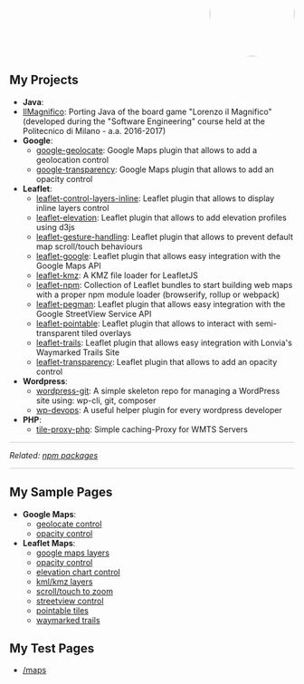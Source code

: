 <p align="right" style="margin-top: -70px; text-align: right;">
  <a href="https://github.com/Raruto">
    <img style="border-radius:50%;" src="https://avatars.githubusercontent.com/u/9614886?s=400" height="150" />
  </a>
</p>
<p align="center" style="display:none;">
  <a href="https://raruto.github.io/">View at raruto.github.io</a>
 </p>

## My Projects
- **Java**:
- [IlMagnifico](https://raruto.github.io/IlMagnifico): Porting Java of the board game "Lorenzo il Magnifico" (developed during the "Software Engineering" course held at the Politecnico di Milano - a.a. 2016-2017)
- **Google**:
  - [google-geolocate](https://raruto.github.io/google-geolocate): Google Maps plugin that allows to add a geolocation control
  - [google-transparency](https://raruto.github.io/google-transparency): Google Maps plugin that allows to add an opacity control
- **Leaflet**:
  - [leaflet-control-layers-inline](https://raruto.github.io/leaflet-control-layers-inline): Leaflet plugin that allows to display inline layers control
  - [leaflet-elevation](https://raruto.github.io/leaflet-elevation): Leaflet plugin that allows to add elevation profiles using d3js
  - [leaflet-gesture-handling](https://raruto.github.io/leaflet-gesture-handling): Leaflet plugin that allows to prevent default map scroll/touch behaviours
  - [leaflet-google](https://raruto.github.io/leaflet-google): Leaflet plugin that allows easy integration with the Google Maps API
  - [leaflet-kmz](https://raruto.github.io/leaflet-kmz): A KMZ file loader for LeafletJS
  - [leaflet-npm](https://raruto.github.io/leaflet-npm): Collection of Leaflet bundles to start building web maps with a proper npm module loader (browserify, rollup or webpack)
  - [leaflet-pegman](https://raruto.github.io/leaflet-pegman): Leaflet plugin that allows easy integration with the Google StreetView Service API
  - [leaflet-pointable](https://raruto.github.io/leaflet-pointable): Leaflet plugin that allows to interact with semi-transparent tiled overlays
  - [leaflet-trails](https://raruto.github.io/leaflet-trails): Leaflet plugin that allows easy integration with Lonvia's Waymarked Trails Site
  - [leaflet-transparency](https://raruto.github.io/leaflet-transparency): Leaflet plugin that allows to add an opacity control
- **Wordpress**:
  - [wordpress-git](https://raruto.github.io/wordpress-git): A simple skeleton repo for managing a WordPress site using: wp-cli, git, composer
  - [wp-devops](https://raruto.github.io/wp-devops): A useful helper plugin for every wordpress developer
- **PHP**:
  - [tile-proxy-php](https://raruto.github.io/tile-proxy-php): Simple caching-Proxy for WMTS Servers

<hr style="background: #ccc;">
<p><em>Related: <a href="https://www.npmjs.com/~raruto">npm packages</a></em></p>
<hr style="background: #ccc;">

## My Sample Pages
- **Google Maps**:
  - [geolocate control](/examples/google-geolocate/google-geolocate.html)
  - [opacity control](/examples/google-transparency/google-transparency.html)
- **Leaflet Maps**:
  - [google maps layers](/examples/leaflet-google/leaflet-google.html)
  - [opacity control](/examples/leaflet-transparency/leaflet-transparency.html)
  - [elevation chart control](/examples/leaflet-elevation/leaflet-elevation_hoverable-tracks.html)
  - [kml/kmz layers](/examples/leaflet-kmz/leaflet-kmz.html)
  - [scroll/touch to zoom](/examples/leaflet-gesture-handling/leaflet-gesture-handling.html)
  - [streetview control](/examples/leaflet-pegman/leaflet-pegman-lazyLoading.html)
  - [pointable tiles](/examples/leaflet-pointable/leaflet-pointable.html)
  - [waymarked trails](/examples/leaflet-trails/leaflet-trails.html)

## My Test Pages
- [/maps](/maps)
